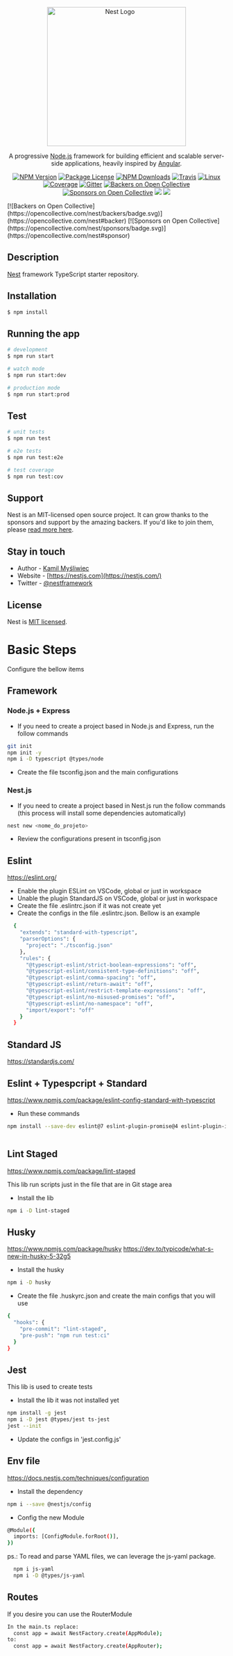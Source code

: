 <p align="center">
  <a href="http://nestjs.com/" target="blank"><img src="https://nestjs.com/img/logo_text.svg" width="320" alt="Nest Logo" /></a>
</p>

[travis-image]: https://api.travis-ci.org/nestjs/nest.svg?branch=master
[travis-url]: https://travis-ci.org/nestjs/nest
[linux-image]: https://img.shields.io/travis/nestjs/nest/master.svg?label=linux
[linux-url]: https://travis-ci.org/nestjs/nest
  
  <p align="center">A progressive <a href="http://nodejs.org" target="blank">Node.js</a> framework for building efficient and scalable server-side applications, heavily inspired by <a href="https://angular.io" target="blank">Angular</a>.</p>
    <p align="center">
<a href="https://www.npmjs.com/~nestjscore"><img src="https://img.shields.io/npm/v/@nestjs/core.svg" alt="NPM Version" /></a>
<a href="https://www.npmjs.com/~nestjscore"><img src="https://img.shields.io/npm/l/@nestjs/core.svg" alt="Package License" /></a>
<a href="https://www.npmjs.com/~nestjscore"><img src="https://img.shields.io/npm/dm/@nestjs/core.svg" alt="NPM Downloads" /></a>
<a href="https://travis-ci.org/nestjs/nest"><img src="https://api.travis-ci.org/nestjs/nest.svg?branch=master" alt="Travis" /></a>
<a href="https://travis-ci.org/nestjs/nest"><img src="https://img.shields.io/travis/nestjs/nest/master.svg?label=linux" alt="Linux" /></a>
<a href="https://coveralls.io/github/nestjs/nest?branch=master"><img src="https://coveralls.io/repos/github/nestjs/nest/badge.svg?branch=master#5" alt="Coverage" /></a>
<a href="https://gitter.im/nestjs/nestjs?utm_source=badge&utm_medium=badge&utm_campaign=pr-badge&utm_content=body_badge"><img src="https://badges.gitter.im/nestjs/nestjs.svg" alt="Gitter" /></a>
<a href="https://opencollective.com/nest#backer"><img src="https://opencollective.com/nest/backers/badge.svg" alt="Backers on Open Collective" /></a>
<a href="https://opencollective.com/nest#sponsor"><img src="https://opencollective.com/nest/sponsors/badge.svg" alt="Sponsors on Open Collective" /></a>
  <a href="https://paypal.me/kamilmysliwiec"><img src="https://img.shields.io/badge/Donate-PayPal-dc3d53.svg"/></a>
  <a href="https://twitter.com/nestframework"><img src="https://img.shields.io/twitter/follow/nestframework.svg?style=social&label=Follow"></a>
</p>
  [![Backers on Open Collective](https://opencollective.com/nest/backers/badge.svg)](https://opencollective.com/nest#backer)
  [![Sponsors on Open Collective](https://opencollective.com/nest/sponsors/badge.svg)](https://opencollective.com/nest#sponsor)

## Description

[Nest](https://github.com/nestjs/nest) framework TypeScript starter repository.

## Installation

```bash
$ npm install
```

## Running the app

```bash
# development
$ npm run start

# watch mode
$ npm run start:dev

# production mode
$ npm run start:prod
```

## Test

```bash
# unit tests
$ npm run test

# e2e tests
$ npm run test:e2e

# test coverage
$ npm run test:cov
```

## Support

Nest is an MIT-licensed open source project. It can grow thanks to the sponsors and support by the amazing backers. If you'd like to join them, please [read more here](https://docs.nestjs.com/support).

## Stay in touch

- Author - [Kamil Myśliwiec](https://kamilmysliwiec.com)
- Website - [https://nestjs.com](https://nestjs.com/)
- Twitter - [@nestframework](https://twitter.com/nestframework)

## License

  Nest is [MIT licensed](LICENSE).

# Basic Steps

Configure the bellow items

## Framework

### Node.js + Express

- If you need to create a project based in Node.js and Express, run the follow commands

```bash
git init
npm init -y
npm i -D typescript @types/node
```

- Create the file tsconfig.json and the main configurations

### Nest.js

- If you need to create a project based in Nest.js run the follow commands (this process will install some dependencies automatically)

```bash
nest new <nome_do_projeto>
```

- Review the configurations present in tsconfig.json

## Eslint

https://eslint.org/

- Enable the plugin ESLint on VSCode, global or just in workspace
- Unable the plugin StandardJS on VSCode, global or just in workspace
- Create the file .eslintrc.json if it was not create yet
- Create the configs in the file .eslintrc.json. Bellow is an example

```bash
  {
    "extends": "standard-with-typescript",
    "parserOptions": {
      "project": "./tsconfig.json"
    },
    "rules": {
      "@typescript-eslint/strict-boolean-expressions": "off",
      "@typescript-eslint/consistent-type-definitions": "off",
      "@typescript-eslint/comma-spacing": "off",
      "@typescript-eslint/return-await": "off",
      "@typescript-eslint/restrict-template-expressions": "off",
      "@typescript-eslint/no-misused-promises": "off",
      "@typescript-eslint/no-namespace": "off",
      "import/export": "off"
    }
  }
```

## Standard JS

https://standardjs.com/

## Eslint + Typespcript + Standard

https://www.npmjs.com/package/eslint-config-standard-with-typescript

- Run these commands

```bash
npm install --save-dev eslint@7 eslint-plugin-promise@4 eslint-plugin-import@2 eslint-plugin-node@11 @typescript-eslint/eslint-plugin@4 eslint-config-standard-with-typescript
```

```bash
```

## Lint Staged

https://www.npmjs.com/package/lint-staged

This lib run scripts just in the file that are in Git stage area

- Install the lib

```bash
npm i -D lint-staged
```

## Husky

https://www.npmjs.com/package/husky
https://dev.to/typicode/what-s-new-in-husky-5-32g5

- Install the husky

```bash
npm i -D husky
```

- Create the file .huskyrc.json and create the main configs that you will use

```bash
{
  "hooks": {
    "pre-commit": "lint-staged",
    "pre-push": "npm run test:ci"
  }
}
```

## Jest

This lib is used to create tests

- Install the lib it was not installed yet

```bash
npm install -g jest
npm i -D jest @types/jest ts-jest
jest --init
```

- Update the configs in 'jest.config.js'

## Env file

https://docs.nestjs.com/techniques/configuration

- Install the dependency

```bash
npm i --save @nestjs/config
```

- Config the new Module

```bash
@Module({
  imports: [ConfigModule.forRoot()],
})
```

ps.: To read and parse YAML files, we can leverage the js-yaml package.

```bash
  npm i js-yaml
  npm i -D @types/js-yaml
```

## Routes

If you desire you can use the RouterModule

```bash
In the main.ts replace:
  const app = await NestFactory.create(AppModule);
to:
  const app = await NestFactory.create(AppRouter);
```
